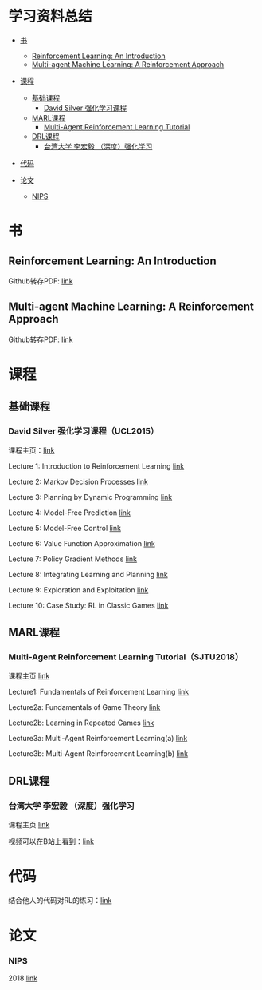# 学习资料总结

- [书](#书)
  - [Reinforcement Learning: An Introduction](#reinforcement-learning-an-introduction)
  - [Multi-agent Machine Learning: A Reinforcement Approach](#multi-agent-machine-learning-a-reinforcement-approach)

- [课程](#课程)
  - [基础课程](#基础课程)
    - [David Silver 强化学习课程](#david-silver-强化学习课程UCL2015)
  - [MARL课程](#MARL课程)
    - [Multi-Agent Reinforcement Learning Tutorial](#multi-agent-reinforcement-learning-tutorial-SJTU2018)
  - [DRL课程](#DRL课程)
    - [台湾大学 李宏毅 （深度）强化学习](#台湾大学-李宏毅-深度强化学习)
- [代码](#代码)
- [论文](#论文)
  - [NIPS](#nips)

# 书
## Reinforcement Learning: An Introduction

Github转存PDF: [link](https://github.com/kirsguo/kirsguo_library/blob/master/book/Reinforcement%20Learning%20-%20An%20Introduction.pdf )

## Multi-agent Machine Learning: A Reinforcement Approach

Github转存PDF: [link](https://github.com/kirsguo/kirsguo_library/blob/master/book/multi-agent%20machine%20learning%20a%20reinforcement%20approach.pdf)

# 课程
## 基础课程

### David Silver 强化学习课程（UCL2015）

课程主页：[link](http://www0.cs.ucl.ac.uk/staff/d.silver/web/Teaching.html)

Lecture 1: Introduction to Reinforcement Learning [link](http://www0.cs.ucl.ac.uk/staff/d.silver/web/Teaching_files/intro_RL.pdf)

Lecture 2: Markov Decision Processes [link](http://www0.cs.ucl.ac.uk/staff/d.silver/web/Teaching_files/MDP.pdf)

Lecture 3: Planning by Dynamic Programming [link](http://www0.cs.ucl.ac.uk/staff/d.silver/web/Teaching_files/DP.pdf)

Lecture 4: Model-Free Prediction [link](http://www0.cs.ucl.ac.uk/staff/d.silver/web/Teaching_files/MC-TD.pdf)

Lecture 5: Model-Free Control [link](http://www0.cs.ucl.ac.uk/staff/d.silver/web/Teaching_files/control.pdf)

Lecture 6: Value Function Approximation [link](http://www0.cs.ucl.ac.uk/staff/d.silver/web/Teaching_files/FA.pdf)

Lecture 7: Policy Gradient Methods [link](http://www0.cs.ucl.ac.uk/staff/d.silver/web/Teaching_files/pg.pdf)

Lecture 8: Integrating Learning and Planning [link](http://www0.cs.ucl.ac.uk/staff/d.silver/web/Teaching_files/dyna.pdf)

Lecture 9: Exploration and Exploitation [link](http://www0.cs.ucl.ac.uk/staff/d.silver/web/Teaching_files/XX.pdf)

Lecture 10: Case Study: RL in Classic Games [link](http://www0.cs.ucl.ac.uk/staff/d.silver/web/Teaching_files/games.pdf)

## MARL课程

### Multi-Agent Reinforcement Learning Tutorial（SJTU2018）

 课程主页 [link](http://wnzhang.net/tutorials/marl2018/index.html)

 Lecture1: Fundamentals of Reinforcement Learning  [link](http://wnzhang.net/tutorials/marl2018/docs/lecture-1-rl.pdf)

 Lecture2a: Fundamentals of Game Theory [link](http://wnzhang.net/tutorials/marl2018/docs/lecture-2a-game-theory.pdf)

 Lecture2b: Learning in Repeated Games [link](http://wnzhang.net/tutorials/marl2018/docs/lecture-2b-repeated-games.pdf)

 Lecture3a: Multi-Agent Reinforcement Learning(a) [link](http://wnzhang.net/tutorials/marl2018/docs/lecture-3a-marl-1.pdf)

 Lecture3b: Multi-Agent Reinforcement Learning(b) [link](http://wnzhang.net/tutorials/marl2018/docs/lecture-3b-marl-2.pdf)


## DRL课程

### 台湾大学 李宏毅 （深度）强化学习
课程主页 [link](http://speech.ee.ntu.edu.tw/~tlkagk/courses/)

视频可以在B站上看到：[link](https://www.bilibili.com/video/av24724071?from=search&seid=14814651069494196110)

# 代码
结合他人的代码对RL的练习：[link](https://github.com/kirsguo/kirsguo_library/tree/master/Code/RL_kirsguo)
# 论文
### NIPS
2018 [link](https://github.com/kirsguo/kirsguo_library/tree/master/paper/2018%20NIPS%20)
